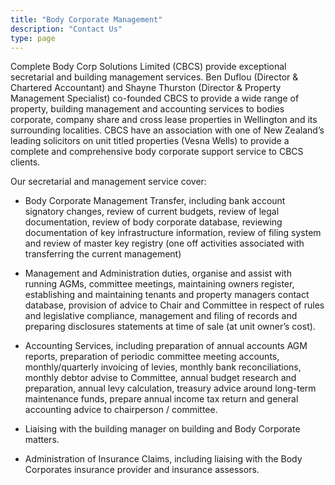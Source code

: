 ```yaml
---
title: "Body Corporate Management"
description: "Contact Us"
type: page
---
```


Complete Body Corp Solutions Limited (CBCS) provide exceptional secretarial and building management services. Ben Duflou (Director & Chartered Accountant) and Shayne Thurston (Director & Property Management Specialist) co-founded CBCS to provide a wide range of property, building management and accounting services to bodies corporate, company share and cross lease properties in Wellington and its surrounding localities. CBCS have an association with one of New Zealand’s leading solicitors on unit titled properties (Vesna Wells) to provide a complete and comprehensive body corporate support service to CBCS clients.
 
 
Our secretarial and management service cover:
 
- Body Corporate Management Transfer, including bank account signatory changes, review of current budgets, review of legal documentation, review of  body corporate database, reviewing documentation of key infrastructure  information, review of filing system and review of master key registry (one off  activities associated with transferring the current management)
 
- Management and Administration duties, organise and assist with running AGMs, committee meetings, maintaining owners register, establishing and maintaining tenants and property managers contact database, provision of advice to Chair and Committee in respect of rules and legislative compliance, management and filing of records and preparing disclosures statements at time of sale (at unit  owner’s cost).
 
- Accounting Services, including preparation of annual accounts AGM reports, preparation of periodic committee meeting accounts, monthly/quarterly invoicing of levies, monthly bank reconciliations, monthly debtor advise to Committee, annual budget research and preparation, annual levy calculation,  treasury advice around long-term maintenance funds, prepare annual income tax return and general accounting advice to chairperson / committee.
 
- Liaising with the building manager on building and Body Corporate matters.
 
- Administration of Insurance Claims, including liaising with the Body Corporates insurance provider and insurance assessors.
